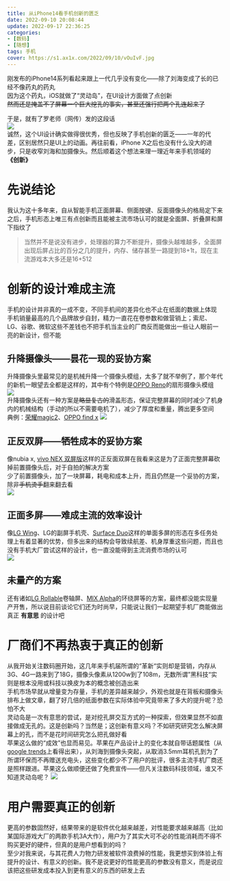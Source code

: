 ```yaml
---
title: 从iPhone14看手机创新的匮乏
date: 2022-09-10 20:08:44
update: 2022-09-17 22:36:25
categories: 
- [数码]
- [随想]
tags: 手机
cover: https://s1.ax1x.com/2022/09/10/vOuIvF.jpg
---
```

刚发布的iPhone14系列看起来跟上一代几乎没有变化——除了刘海变成了长的已经不像药丸的药丸  
因为这个药丸，iOS就做了“灵动岛”，在UI设计方面做了点创新  
~~然而还是掩盖不了屏幕一个巨大挖孔的事实，甚至还强行把两个孔连起来了~~  

<!-- more -->

于是，就有了罗老师（网传）发的这段话  
![](https://s1.ax1x.com/2022/09/11/vO8qyV.jpg)  
诚然，这个UI设计确实做得很优秀，但也反映了手机创新的匮乏——一年的代差，区别居然只是UI上的动画。再往前看，iPhone X之后也没有什么没大的进步，只是收窄刘海和加摄像头。然后顺着这个想法来理一理近年来手机领域的 **《创新》**

# 先说结论
我认为这十多年来，自从智能手机正面屏幕、侧面按键、反面摄像头的格局定下来之后，手机形态上唯三有点创新而且能被主流市场认可的就是全面屏、折叠屏和屏下指纹了  
> 当然并不是说没有进步，处理器的算力不断提升，摄像头越堆越多，全面屏出现后屏占比的百分之几的提升，内存、储存甚至一路提到18+1t，现在主流游戏本大多还是16+512

# 创新的设计难成主流
手机的设计并非真的一成不变，不同手机间的差异化也不止在纸面的数据上体现  
手机销量最高的几个品牌故步自封，精力一直花在卷参数和做营销上；索尼、LG、谷歌、微软这些不差钱也不把手机当主业的厂商反而能做出一些让人眼前一亮的新设计，但不能

## 升降摄像头——昙花一现的妥协方案
升降摄像头里最常见的是机械升降一个摄像头模组，太多了就不举例了，那个年代的新机一眼望去全都是这样的，其中有个特例是[OPPO Reno](https://www.oppo.com/en/smartphones/series-reno/reno/)的扇形摄像头模组  
![](https://s1.ax1x.com/2022/09/11/vOWNlt.png)  
升降摄像头还有一种方案是~~略显复古的~~滑盖形态，保证完整屏幕的同时减少了机身内的机械结构（手动的所以不需要电机了），减少了厚度和重量，腾出更多空间  
典例：[荣耀magic2](https://www.hihonor.com/ca/blog/honor-magic-2-first-looks-of-the-upcoming-honor-phone/)、[OPPO find x](https://www.oppo.com/en/smartphones/series-find-x/find-x/)
![](https://s1.ax1x.com/2022/09/11/vOfP1I.png)

## 正反双屏——牺牲成本的妥协方案
像nubia x, [vivo NEX 双屏版](https://www.vivo.com/vivo/nexdualdisplay/)这样的正反面双屏在我看来这是为了正面完整屏幕砍掉前置摄像头后，对于自拍的解决方案  
少了前置摄像头，加了一块屏幕，耗电和成本上升，而且仍然是一个妥协的方案，除非~~手机烫手~~翻来翻去看  
![](https://s1.ax1x.com/2022/09/11/vOhmqK.png)

## 正面多屏——难成主流的效率设计
像[LG Wing](https://www.lg.com/global/lgwing)、LG的副屏手机壳、[Surface Duo](https://www.microsoft.com/en-us/surface/devices/surface-duo#overview)这样的单面多屏的形态在多任务处理上有着显著的优势，但多出来的结构会导致续航差、机身厚重这些问题，而且也没有手机大厂尝试这样的设计，也一直没能得到主流消费市场的认可  
![](https://s1.ax1x.com/2022/09/11/vO4yfH.png)

## 未量产的方案
还有诸如[LG Rollable](https://www.theverge.com/2022/7/12/23205814/lg-rollable-phone-video-leak)卷轴屏、[MIX Alpha](https://www.mi.com/mixalpha)的环绕屏等的方案，最终都没能实现量产开售，所以说目前谈论它们还为时尚早，只能说让我们一起期望手机厂商能做出真正 **有意思** 的设计吧  

# 厂商们不再热衷于真正的创新
从我开始关注数码圈开始，这几年来手机届所谓的“革新“实则却是营销，内存从3G、4G一路来到了18G，摄像头像素从1200w到了108m，无数所谓”黑科技“实则是根本没用或科技以换皮为本的概念被创造出来  
手机市场早就从增量变为存量，手机的差异越来越少，外观也就是在背板和摄像头排布上做文章，翻了好几倍的纸面参数在实际体验中究竟带来了多大的提升呢？恐怕不大  
灵动岛是一次有意思的尝试，是对挖孔屏交互方式的一种探索，但效果显然不如直接做成无孔的。这是创新吗？当然是；这创新有意义吗？不如研究研究怎么解决屏幕上的孔，而不是花时间研究怎么把孔做好看  
苹果这么做的“成效”也显而易见。苹果在产品设计上的变化本就自带话题属性（从[google trends](https://trends.google.com/trends/explore?q=dynamic%20island)上看得出来），从刘海到摄像头突起，从取消3.5mm耳机孔到为了所谓环保而不再赠送充电头，这些变化都少不了用户的批评，很多主流手机厂商还是照样跟进。苹果这么做顺便还做了免费宣传——但凡关注数码科技领域，谁又不知道灵动岛呢？
![](https://s1.ax1x.com/2022/09/23/xAPzY4.png)

# 用户需要真正的创新
更高的参数固然好，结果带来的是软件优化越来越差，对性能要求越来越高（比如某国际游戏大厂的两款手机3A大作），用户为了其实大可不必的性能消耗而不得不购买更好的硬件，但真的是用户想看到的吗？  
至少对我来说，与其花费人力物力研发被软件浪费掉的性能，我更想买到体验上有提升的设计、有意义的创新。我不是说更好的性能更高的参数没有意义，而是说应该把这些研发成本投入到更有意义的东西的研发上去
